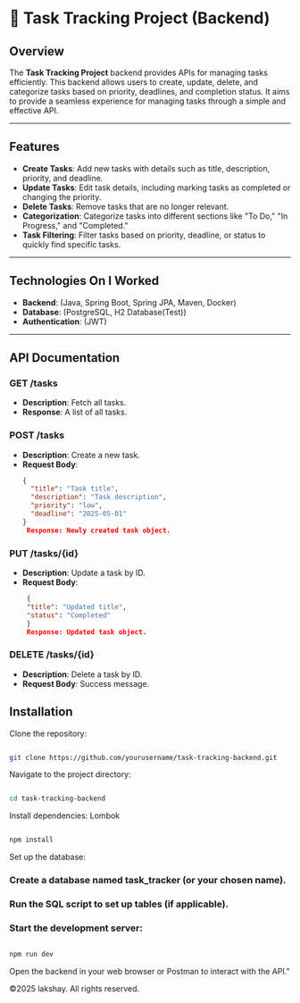 # 📝 Task Tracking Project (Backend)

## Overview

The **Task Tracking Project** backend provides APIs for managing tasks efficiently. This backend allows users to create, update, delete, and categorize tasks based on priority, deadlines, and completion status. It aims to provide a seamless experience for managing tasks through a simple and effective API.

---

## Features

- **Create Tasks**: Add new tasks with details such as title, description, priority, and deadline.
- **Update Tasks**: Edit task details, including marking tasks as completed or changing the priority.
- **Delete Tasks**: Remove tasks that are no longer relevant.
- **Categorization**: Categorize tasks into different sections like "To Do," "In Progress," and "Completed."
- **Task Filtering**: Filter tasks based on priority, deadline, or status to quickly find specific tasks.

---

## Technologies On I Worked

- **Backend**: (Java, Spring Boot, Spring JPA, Maven, Docker)
- **Database**: (PostgreSQL, H2 Database(Test))
- **Authentication**: (JWT)

---

## API Documentation

### **GET /tasks**
- **Description**: Fetch all tasks.
- **Response**: A list of all tasks.

### **POST /tasks**
- **Description**: Create a new task.
- **Request Body**:
   ```json
   {
     "title": "Task title",
     "description": "Task description",
     "priority": "low",
     "deadline": "2025-05-01"
   }
    Response: Newly created task object.

### **PUT /tasks/{id}**
- **Description**:  Update a task by ID.
- **Request Body**:
   ```json
    {
    "title": "Updated title",
    "status": "Completed"
    }
    Response: Updated task object.

### **DELETE /tasks/{id}**
- **Description**:  Delete a task by ID.
- **Request Body**: Success message.

## Installation
Clone the repository:

```bash

git clone https://github.com/yourusername/task-tracking-backend.git
```
Navigate to the project directory:

```bash

cd task-tracking-backend
```
Install dependencies: Lombok

```bash

npm install
```
Set up the database:

### Create a database named task_tracker (or your chosen name).

### Run the SQL script to set up tables (if applicable).

### Start the development server:

```bash

npm run dev
```
Open the backend in your web browser or Postman to interact with the API."

©2025 lakshay. All rights reserved.